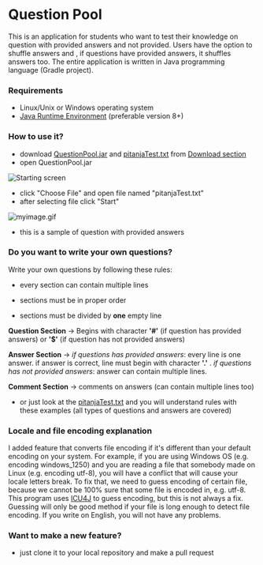 # Question Pool #

This is an application for students who want to test their knowledge on question with provided answers and not provided. Users have the option to shuffle answers and , if questions have provided answers, it shuffles answers too.
The entire application is written in Java programming language (Gradle project). 

### Requirements ###

* Linux/Unix or Windows operating system
* [Java Runtime Environment](https://java.com/en/download/) (preferable version 8+)

### How to use it? ###

* download [QuestionPool.jar](https://bitbucket.org/mightymatth8/questionpooljava/downloads/QuestionPool.jar) and [pitanjaTest.txt](https://bitbucket.org/mightymatth8/questionpooljava/downloads/pitanjaTest.txt) from [Download section](https://bitbucket.org/mightymatth8/questionpooljava/downloads)
* open QuestionPool.jar

![Starting screen](https://bitbucket.org/repo/6GrkLK/images/3151925930-qp1.png)

* click "Choose File" and open file named "pitanjaTest.txt"
* after selecting file click "Start"

![myimage.gif](https://bitbucket.org/repo/6GrkLK/images/3037996157-myimage.gif)

* this is a sample of question with provided answers

### Do you want to write your own questions? ###

Write your own questions by following these rules:

* every section can contain multiple lines

* sections must be in proper order

* sections must be divided by **one** empty line

**Question Section** -> Begins with character **'#'** (if question has provided answers)
or **'$'** (if question has not provided answers)

**Answer Section** -> *if questions has provided answers*: every line is one answer.
if answer is correct, line must begin with character **'.'** .
*if questions has not provided answers*: answer can contain multiple lines.

**Comment Section** -> comments on answers (can contain multiple lines too)

* or just look at the [pitanjaTest.txt](https://bitbucket.org/mightymatth8/questionpooljava/downloads/pitanjaTest.txt) and you will understand rules with these examples (all types of questions and answers are covered)

### Locale and file encoding explanation ###

I added feature that converts file encoding if it's different than your default encoding on your system. For example, if you are using Windows OS (e.g. encoding windows_1250) and you are reading a file that somebody made on Linux (e.g. encoding utf-8), you will have a conflict that will cause your locale letters break. 
To fix that, we need to guess encoding of certain file, because we cannot be 100% sure that some file is encoded in, e.g. utf-8. This program uses [ICU4J](http://icu-project.org/apiref/icu4j/) to guess encoding, but this is not always a fix. Guessing will only be good method if your file is long enough to detect file encoding.
If you write on English, you will not have any problems.

### Want to make a new feature? ###

* just clone it to your local repository and make a pull request
